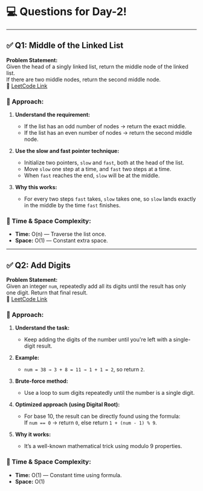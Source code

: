 # 💻 Questions for Day-2!

---

## ✅ Q1: Middle of the Linked List

**Problem Statement:**  
Given the head of a singly linked list, return the middle node of the linked list.  
If there are two middle nodes, return the second middle node.  
🔗 [LeetCode Link](https://leetcode.com/problems/middle-of-the-linked-list?envType=problem-list-v2&envId=24jyj4ri)

### 🧠 Approach:

1. **Understand the requirement:**
   - If the list has an odd number of nodes → return the exact middle.
   - If the list has an even number of nodes → return the second middle node.

2. **Use the slow and fast pointer technique:**
   - Initialize two pointers, `slow` and `fast`, both at the head of the list.
   - Move `slow` one step at a time, and `fast` two steps at a time.
   - When `fast` reaches the end, `slow` will be at the middle.

3. **Why this works:**
   - For every two steps `fast` takes, `slow` takes one, so `slow` lands exactly in the middle by the time `fast` finishes.

### 🧮 Time & Space Complexity:
- **Time:** O(n) — Traverse the list once.
- **Space:** O(1) — Constant extra space.

---

## ✅ Q2: Add Digits

**Problem Statement:**  
Given an integer `num`, repeatedly add all its digits until the result has only one digit. Return that final result.  
🔗 [LeetCode Link](https://leetcode.com/problems/add-digits?envType=problem-list-v2&envId=24jyj4ri)

### 🧠 Approach:

1. **Understand the task:**
   - Keep adding the digits of the number until you're left with a single-digit result.

2. **Example:**
   - `num = 38 → 3 + 8 = 11 → 1 + 1 = 2`, so return `2`.

3. **Brute-force method:**
   - Use a loop to sum digits repeatedly until the number is a single digit.

4. **Optimized approach (using Digital Root):**
   - For base 10, the result can be directly found using the formula:  
     If `num == 0` → return `0`, else return `1 + (num - 1) % 9`.

5. **Why it works:**
   - It’s a well-known mathematical trick using modulo 9 properties.

### 🧮 Time & Space Complexity:
- **Time:** O(1) — Constant time using formula.
- **Space:** O(1)
